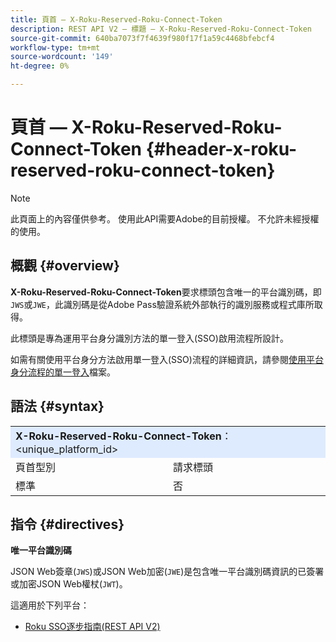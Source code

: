 ```yaml
---
title: 頁首 — X-Roku-Reserved-Roku-Connect-Token
description: REST API V2 — 標題 — X-Roku-Reserved-Roku-Connect-Token
source-git-commit: 640ba7073f7f4639f980f17f1a59c4468bfebcf4
workflow-type: tm+mt
source-wordcount: '149'
ht-degree: 0%

---
```


# 頁首 — X-Roku-Reserved-Roku-Connect-Token {#header-x-roku-reserved-roku-connect-token}

>[!NOTE]
>
> 此頁面上的內容僅供參考。 使用此API需要Adobe的目前授權。 不允許未經授權的使用。

## 概觀 {#overview}

<b>X-Roku-Reserved-Roku-Connect-Token</b>要求標頭包含唯一的平台識別碼，即`JWS`或`JWE`，此識別碼是從Adobe Pass驗證系統外部執行的識別服務或程式庫所取得。

此標頭是專為運用平台身分識別方法的單一登入(SSO)啟用流程所設計。

如需有關使用平台身分方法啟用單一登入(SSO)流程的詳細資訊，請參閱[使用平台身分流程的單一登入](../../flows/single-sign-on-access-flows/rest-api-v2-single-sign-on-platform-identity-flows.md)檔案。

## 語法 {#syntax}

<table style="table-layout:auto">
   <tr>
      <td style="background-color: #DEEBFF;" colspan="2"><b>X-Roku-Reserved-Roku-Connect-Token</b>： &lt;unique_platform_id&gt;</td>
   </tr>
   <tr>
      <td>頁首型別</td>
      <td>請求標頭</td>
   </tr>
   <tr>
      <td>標準</td>
      <td>否</td>
   </tr>
</table>

## 指令 {#directives}

<b>唯一平台識別碼</b>

JSON Web簽章(`JWS`)或JSON Web加密(`JWE`)是包含唯一平台識別碼資訊的已簽署或加密JSON Web權杖(`JWT`)。

這適用於下列平台：

* [Roku SSO逐步指南(REST API V2)](../../../../features-standard/sso-access/platform-sso/roku-single-sign-on/roku-sso-cookbook-rest-api-v2.md)
